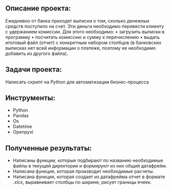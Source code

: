 ## Описание проекта:

Ежедневно от банка приходят выписки о том, сколько денежных средств поступило на счет. Эти деньги необходимо перевести клиенту с удержанием комиссии. Для этого необходимо:
•	загрузить выписки в программу
•	посчитать комиссию и сумму к перечислению
•	выдать итоговый файл (отчет) с конкретным набором столбцов (в банковских выписках нет всей информации о платеже, поэтому ее необходимо добавить из другого файла).

## Задачи проекта: 

Написать скрипт на Python для автоматизации бизнес-процесса

## Инструменты:

- Python
- Pandas
- Os
- Datetime
- Openpyxl

## Полученные результаты:
- Написаны функции, которые подбирают по названию необходимые файлы в текущей директории и формируют из них общий датафрейм.
- Написана функция, которая производит необходимые расчеты.
- Написана функция, которая создает из датафрейма отчет в формате .xlcx, выравнивает столбцы по ширине, рисует границы ячеек.

